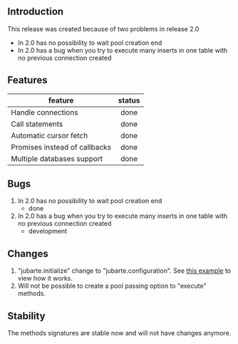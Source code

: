 ## Introduction

This release was created because of two problems in release 2.0

* In 2.0 has no possibility to wait pool creation end
* In 2.0 has a bug when you try to execute many inserts in one table with no previous connection created

## Features

| feature | status |
|---|:---:|
| Handle connections | done |
| Call statements | done |
| Automatic cursor fetch | done |
| Promises instead of callbacks | done |
| Multiple databases support | done |

## Bugs

1. In 2.0 has no possibility to wait pool creation end
    - done
2. In 2.0 has a bug when you try to execute many inserts in one table with no previous connection created
    - development

## Changes

1. "jubarte.initialize" change to "jubarte.configuration". See [this example](../examples/0-configuration) to view how it works.
2. Will not be possible to create a pool passing option to "execute" methods.

## Stability 

The methods signatures are stable now and will not have changes anymore.
